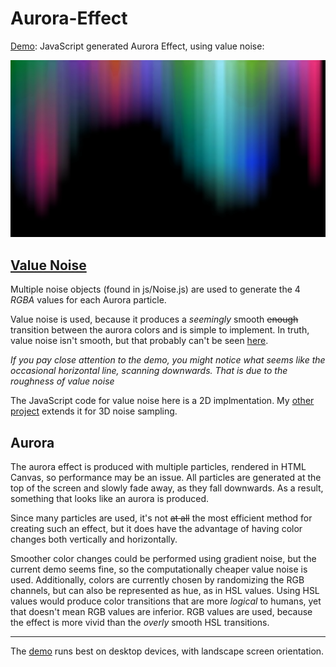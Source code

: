 # Aurora-Effect
[Demo](https://havorax.github.io/Aurora-Effect/): JavaScript generated Aurora Effect, using value noise:

<a href="https://havorax.github.io/Aurora-Effect/"><img src="aurora.png"></img></a>

## [Value Noise](https://en.wikipedia.org/wiki/Value_noise)

Multiple noise objects (found in js/Noise.js) are used to generate the 4 *RGBA* values for each Aurora particle.

Value noise is used, because it produces a *seemingly* smooth ~~enough~~ transition between the aurora colors and is simple to implement. In truth, value noise isn't smooth, but that probably can't be seen [here](https://havorax.github.io/Aurora-Effect/).

*If you pay close attention to the demo, you might notice what seems like the occasional horizontal line, scanning downwards. That is due to the roughness of value noise*

The JavaScript code for value noise here is a 2D implmentation. My [other project](https://github.com/Havorax/webcanvas_tetris) extends it for 3D noise sampling.

## Aurora

The aurora effect is produced with multiple particles, rendered in HTML Canvas, so performance may be an issue. All particles are generated at the top of the screen and slowly fade away, as they fall downwards. As a result, something that looks like an aurora is produced.

Since many particles are used, it's not ~~at all~~ the most efficient method for creating such an effect, but it does have the advantage of having color changes both vertically and horizontally.

Smoother color changes could be performed using gradient noise, but the current demo seems fine, so the computationally cheaper value noise is used. Additionally, colors are currently chosen by randomizing the RGB channels, but can also be represented as hue, as in HSL values. Using HSL values would produce color transitions that are more *logical* to humans, yet that doesn't mean RGB values are inferior. RGB values are used, because the effect is more vivid than the *overly* smooth HSL transitions.

---

The [demo](https://havorax.github.io/Aurora-Effect/) runs best on desktop devices, with landscape screen orientation.
